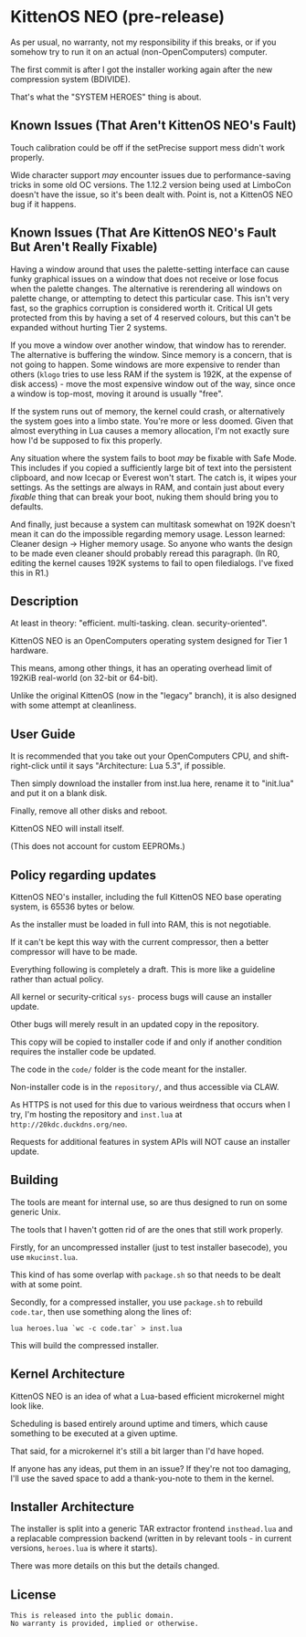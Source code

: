 # KittenOS NEO (pre-release)

As per usual, no warranty, not my responsibility if this breaks, or if you somehow try to run it on an actual (non-OpenComputers) computer.

The first commit is after I got the installer working again after the new compression system (BDIVIDE).

That's what the "SYSTEM HEROES" thing is about.

## Known Issues (That Aren't KittenOS NEO's Fault)

Touch calibration could be off if the setPrecise support mess didn't work properly.

Wide character support *may* encounter issues due to performance-saving tricks in some old OC versions. The 1.12.2 version being used at LimboCon doesn't have the issue, so it's been dealt with. Point is, not a KittenOS NEO bug if it happens.

## Known Issues (That Are KittenOS NEO's Fault But Aren't Really Fixable)

Having a window around that uses the palette-setting interface can cause funky graphical issues on
 a window that does not receive or lose focus when the palette changes.
The alternative is rerendering all windows on palette change, or attempting to detect this particular case.
This isn't very fast, so the graphics corruption is considered worth it.
Critical UI gets protected from this by having a set of 4 reserved colours,
 but this can't be expanded without hurting Tier 2 systems.

If you move a window over another window, that window has to rerender. The alternative is buffering the window. Since memory is a concern, that is not going to happen. Some windows are more expensive to render than others (`klogo` tries to use less RAM if the system is 192K, at the expense of disk access) - move the most expensive window out of the way, since once a window is top-most, moving it around is usually "free".

If the system runs out of memory, the kernel could crash, or alternatively the system goes into a limbo state. You're more or less doomed. Given that almost everything in Lua causes a memory allocation, I'm not exactly sure how I'd be supposed to fix this properly.

Any situation where the system fails to boot *may* be fixable with Safe Mode.
This includes if you copied a sufficiently large bit of text into the persistent clipboard, and now Icecap or Everest won't start.
The catch is, it wipes your settings. As the settings are always in RAM, and contain just about every *fixable* thing that can break your boot,
 nuking them should bring you to defaults.

And finally, just because a system can multitask somewhat on 192K doesn't mean it can do the impossible regarding memory usage.
Lesson learned: Cleaner design -> Higher memory usage.
So anyone who wants the design to be made even cleaner should probably reread this paragraph.
(In R0, editing the kernel causes 192K systems to fail to open filedialogs. I've fixed this in R1.)

## Description

At least in theory: "efficient. multi-tasking. clean. security-oriented".

KittenOS NEO is an OpenComputers operating system designed for Tier 1 hardware.

This means, among other things, it has an operating overhead limit of 192KiB real-world (on 32-bit or 64-bit).

Unlike the original KittenOS (now in the "legacy" branch), it is also designed with some attempt at cleanliness.

## User Guide

It is recommended that you take out your OpenComputers CPU, and shift-right-click until it says "Architecture: Lua 5.3", if possible.

Then simply download the installer from inst.lua here, rename it to "init.lua" and put it on a blank disk.

Finally, remove all other disks and reboot.

KittenOS NEO will install itself.

(This does not account for custom EEPROMs.)

## Policy regarding updates

KittenOS NEO's installer, including the full KittenOS NEO base operating system, is 65536 bytes or below.

As the installer must be loaded in full into RAM, this is not negotiable.

If it can't be kept this way with the current compressor, then a better compressor will have to be made.

Everything following is completely a draft. This is more like a guideline rather than actual policy.

All kernel or security-critical `sys-` process bugs will cause an installer update.

Other bugs will merely result in an updated copy in the repository.

This copy will be copied to installer code if and only if another condition requires the installer code be updated.

The code in the `code/` folder is the code meant for the installer.

Non-installer code is in the `repository/`, and thus accessible via CLAW.

As HTTPS is not used for this due to various weirdness that occurs when I try, I'm hosting the repository and `inst.lua` at `http://20kdc.duckdns.org/neo`.

Requests for additional features in system APIs will NOT cause an installer update.

## Building

The tools are meant for internal use, so are thus designed to run on some generic Unix.

The tools that I haven't gotten rid of are the ones that still work properly.

Firstly, for an uncompressed installer (just to test installer basecode), you use `mkucinst.lua`.

This kind of has some overlap with `package.sh` so that needs to be dealt with at some point.

Secondly, for a compressed installer, you use `package.sh` to rebuild `code.tar`, then use something along the lines of:

    lua heroes.lua `wc -c code.tar` > inst.lua

This will build the compressed installer.

## Kernel Architecture

KittenOS NEO is an idea of what a Lua-based efficient microkernel might look like.

Scheduling is based entirely around uptime and timers,
 which cause something to be executed at a given uptime.

That said, for a microkernel it's still a bit larger than I'd have hoped.

If anyone has any ideas, put them in an issue? If they're not too damaging, I'll use the saved space to add a thank-you-note to them in the kernel.

## Installer Architecture

The installer is split into a generic TAR extractor frontend `insthead.lua` and a replacable compression backend (written in by relevant tools - in current versions, `heroes.lua` is where it starts).

There was more details on this but the details changed.

## License

    This is released into the public domain.
    No warranty is provided, implied or otherwise.


